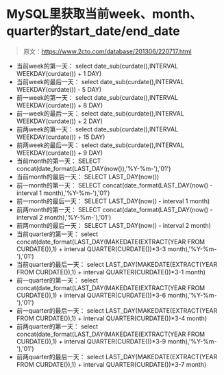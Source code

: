 # MySQL里获取当前week、month、quarter的start_date/end_date
> 原文：https://www.2cto.com/database/201306/220717.html

- 当前week的第一天： 
select date_sub(curdate(),INTERVAL WEEKDAY(curdate()) + 1 DAY) 
- 当前week的最后一天： 
select date_sub(curdate(),INTERVAL WEEKDAY(curdate()) - 5 DAY) 
- 前一week的第一天： 
select date_sub(curdate(),INTERVAL WEEKDAY(curdate()) + 8 DAY) 
- 前一week的最后一天： 
select date_sub(curdate(),INTERVAL WEEKDAY(curdate()) + 2 DAY) 
- 前两week的第一天： 
select date_sub(curdate(),INTERVAL WEEKDAY(curdate()) + 15 DAY) 
- 前两week的最后一天： 
select date_sub(curdate(),INTERVAL WEEKDAY(curdate()) + 9 DAY) 
- 当前month的第一天： 
SELECT concat(date_format(LAST_DAY(now()),'%Y-%m-'),'01') 
- 当前month的最后一天： 
SELECT LAST_DAY(now()) 
- 前一month的第一天： 
SELECT concat(date_format(LAST_DAY(now() - interval 1 month),'%Y-%m-'),'01') 
- 前一month的最后一天： 
SELECT LAST_DAY(now() - interval 1 month) 
- 前两month的第一天： 
SELECT concat(date_format(LAST_DAY(now() - interval 2 month),'%Y-%m-'),'01') 
- 前两month的最后一天： 
SELECT LAST_DAY(now() - interval 2 month) 
- 当前quarter的第一天： 
select concat(date_format(LAST_DAY(MAKEDATE(EXTRACT(YEAR FROM CURDATE()),1) + interval QUARTER(CURDATE())*3-3 month),'%Y-%m-'),'01') 
- 当前quarter的最后一天： 
select LAST_DAY(MAKEDATE(EXTRACT(YEAR FROM CURDATE()),1) + interval QUARTER(CURDATE())*3-1 month) 
- 前一quarter的第一天： 
select concat(date_format(LAST_DAY(MAKEDATE(EXTRACT(YEAR FROM CURDATE()),1) + interval QUARTER(CURDATE())*3-6 month),'%Y-%m-'),'01') 
- 前一quarter的最后一天： 
select LAST_DAY(MAKEDATE(EXTRACT(YEAR FROM CURDATE()),1) + interval QUARTER(CURDATE())*3-4 month) 
- 前两quarter的第一天： 
select concat(date_format(LAST_DAY(MAKEDATE(EXTRACT(YEAR FROM CURDATE()),1) + interval QUARTER(CURDATE())*3-9 month),'%Y-%m-'),'01') 
- 前两quarter的最后一天：
select LAST_DAY(MAKEDATE(EXTRACT(YEAR FROM CURDATE()),1) + interval QUARTER(CURDATE())*3-7 month)